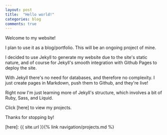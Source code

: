 ```yaml
---
layout: post
title:  "Hello world!"
categories: blog
comments: true
---
```


Welcome to my website!

I plan to use it as a blog/portfolio. This will be an ongoing project of mine.

I decided to use Jekyll to generate my website due to the site's static nature,
and of course for Jekyll's smooth integration with Github Pages to deploy the
site.

With Jekyll there's no need for databases, and therefore no complexity. I just
create pages in Markdown, push them to Github, and they're live!

Right now I'm just learning more of Jekyll's structure, which involves a bit of
Ruby, Sass, and Liquid.

Click [here] to view my projects.

Thanks for stopping by!

[here]: {{ site.url }}{% link navigation/projects.md %}
